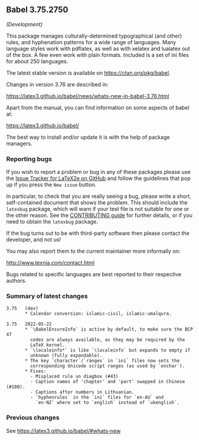 ## Babel 3.75.2750

*(Development)*

This package manages culturally-determined typographical (and other)
rules, and hyphenation patterns for a wide range of languages. Many
language styles work with pdflatex, as well as with xelatex and
lualatex out of the box. A few even work with plain formats. Included
is a set of ini files for about 250 languages.

The latest stable version is available on <https://ctan.org/pkg/babel>.

Changes in version 3.76 are described in:

https://latex3.github.io/babel/news/whats-new-in-babel-3.76.html

Apart from the manual, you can find information on some aspects of babel at:

https://latex3.github.io/babel/

The best way to install and/or update it is with the help of package
managers.

### Reporting bugs

If you wish to report a problem or bug in any of these packages please
use the
[Issue Tracker for LaTeX2e on GitHub](https://github.com/latex3/babel/issues)
and follow the guidelines that pop up if you press the `New issue`
button.

In particular, to check that you are really seeing a bug, please write
a short, self-contained document that shows the problem. This should
include the `latexbug` package, which will warn if your test file is
not suitable for one or the other reason. See the
[CONTRIBUTING guide](https://github.com/latex3/latex2e/blob/master/CONTRIBUTING.md)
for further details, or if you need to obtain the `latexbug` package.

If the bug turns out to be with third-party software then please
contact the developer, and not us!

You may also report them to the current maintainer more informally on:

   http://www.texnia.com/contact.html

Bugs related to specific languages are best reported to their
respective authors.

### Summary of latest changes
```
3.75   (dev)
       * Calendar conversion: islamic-civil, islamic-umalqura.

3.75   2022-05-22
       * `\BabelEnsureInfo` is active by default, to make sure the BCP 47
         codes are always available, as they may be required by the
         LaTeX kernel.
       * `\localeinfo*` is like `\localeinfo` but expands to empty if
         unknown (fully expandable).
       * The key `character`/`ranges` in `ini` files now sets the
         corresponding Unicode script ranges (as used by `onchar`).
       * Fixes:
         - Misplaced rule un diagbox (#43)
         - Caption names of 'chapter' and 'part' swapped in Chinese (#180).
         - Captions after numbers in Lithuanian.
         - `hyphenrules` in the `ini` files for `en-AU` and
           `en-NZ` where set to `english` instead of `ukenglish`.
```

### Previous changes

See https://latex3.github.io/babel/#whats-new
